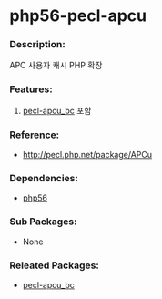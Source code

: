 # php56-pecl-apcu

### Description:
APC 사용자 캐시 PHP 확장

### Features:
1. [pecl-apcu_bc](http://pecl.php.net/package/apcu_bc) 포함

### Reference:
* http://pecl.php.net/package/APCu

### Dependencies:
* [php56](pkg-addon-php56.md)

### Sub Packages:
* None

### Releated Packages:
* [pecl-apcu_bc](http://pecl.php.net/package/apcu_bc)
